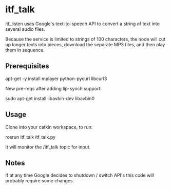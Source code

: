itf_talk
==========

itf_listen uses Google's text-to-speech API to convert a string of text into several audio files.

Because the service is limited to strings of 100 characters, the node will cut up longer texts into pieces, download the separate MP3 files, and then play them in sequence.

Prerequisites
-------------
apt-get -y install mplayer python-pycurl libcurl3

New pre-reqs after adding lip-synch support:

sudo apt-get install libavbin-dev libavbin0

Usage
-----
Clone into your catkin workspace, to run:

rosrun itf_talk itf_talk.py

It will monitor the /itf_talk topic for input. 

Notes
-----
If at any time Google decides to shutdown / switch API's this code will probably require some changes.
